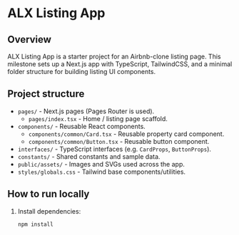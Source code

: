 # ALX Listing App

## Overview
ALX Listing App is a starter project for an Airbnb-clone listing page. This milestone sets up a Next.js app with TypeScript, TailwindCSS, and a minimal folder structure for building listing UI components.

## Project structure
- `pages/` - Next.js pages (Pages Router is used).
  - `pages/index.tsx` - Home / listing page scaffold.
- `components/` - Reusable React components.
  - `components/common/Card.tsx` - Reusable property card component.
  - `components/common/Button.tsx` - Reusable button component.
- `interfaces/` - TypeScript interfaces (e.g. `CardProps`, `ButtonProps`).
- `constants/` - Shared constants and sample data.
- `public/assets/` - Images and SVGs used across the app.
- `styles/globals.css` - Tailwind base components/utilities.

## How to run locally
1. Install dependencies:
   ```bash
   npm install
